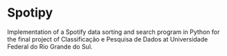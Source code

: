 # Spotipy

Implementation of a Spotify data sorting and search program in Python for the final project of Classificação e Pesquisa de Dados at Universidade Federal do Rio Grande do Sul.
